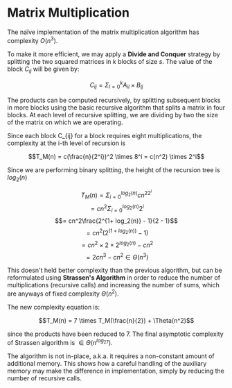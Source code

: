 # Matrix Multiplication

The naïve implementation of the matrix multiplication algorithm has complexity $O(n^3)$.

To make it more efficient, we may apply a **Divide and Conquer** strategy by splitting the two squared matrices in $k$ blocks of size $s$. The value of the block $C_{ij}$ will be given by:

$$C_{ij} = \Sigma_{l = 0}^k A_{il} \times B_{lj}$$

The products can be computed recursively, by splitting subsequent blocks in more blocks using the basic recursive algorithm that splits a matrix in four blocks. At each level of recursive splitting, we are dividing by two the size of the matrix on which we are operating.

Since each block C_{ij} for a block requires eight multiplications, the complexity at the i-th level of recursion is

$$T_M(n) = c(\frac{n}{2^i})^2 \times 8^i = c(n^2) \times 2^i$$

Since we are performing binary splitting, the height of the recursion tree is $log_2(n)$

$$T_M(n) = \Sigma_{i = 0}^{log_2(n)} cn^22^i$$
$$ = cn^2 \Sigma_{i = 0}^{log_2(n)}2^i$$
$$= cn^2\frac{2^{1+ log_2(n)} - 1}{2 - 1}$$
$$= cn^2(2^{(1 + log_2(n))} -1 )$$
$$=cn^2\times2\times2^{log_2(n)}- cn^2$$
$$ = 2cn^3 - cn^2 \in \Theta(n^3)$$

This doesn't held better complexity than the previous algorithm, but can be reformulated using **Strassen's Algorithm** in order to reduce the number of multiplications (recursive calls) and increasing the number of sums, which are anyways of fixed complexity $\Theta(n^2)$.

The new complexity equation is:

$$T_M(n) = 7 \times T_M(\frac{n}{2}) + \Theta(n^2)$$

since the products have been reduced to 7. The final asymptotic complexity of Strassen algorithm is $\in \Theta(n^{log_27})$.

The algorithm is not in-place, a.k.a. it requires a non-constant amount of additional memory. This shows how a careful handling of the auxiliary memory may make the difference in implementation, simply by reducing the number of recursive calls.